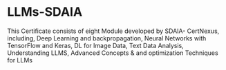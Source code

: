 # LLMs-SDAIA 
This Certificate consists of eight Module developed by SDAIA- CertNexus, including, Deep Learning and
backpropagation, Neural Networks with TensorFlow and Keras, DL for Image Data, Text Data Analysis,
Understanding LLMS, Advanced Concepts & and optimization Techniques for LLMs
